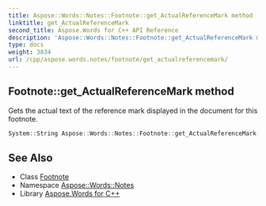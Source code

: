 ```yaml
---
title: Aspose::Words::Notes::Footnote::get_ActualReferenceMark method
linktitle: get_ActualReferenceMark
second_title: Aspose.Words for C++ API Reference
description: 'Aspose::Words::Notes::Footnote::get_ActualReferenceMark method. Gets the actual text of the reference mark displayed in the document for this footnote in C++.'
type: docs
weight: 3834
url: /cpp/aspose.words.notes/footnote/get_actualreferencemark/
---
```

## Footnote::get_ActualReferenceMark method


Gets the actual text of the reference mark displayed in the document for this footnote.

```cpp
System::String Aspose::Words::Notes::Footnote::get_ActualReferenceMark()
```

## See Also

* Class [Footnote](../)
* Namespace [Aspose::Words::Notes](../../)
* Library [Aspose.Words for C++](../../../)
